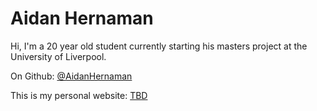 # Aidan Hernaman

Hi, I'm a 20 year old student currently starting his masters project at the
University of Liverpool.

On Github: [@AidanHernaman](https://github.com/AidanHernaman)

This is my personal website: [TBD]()
